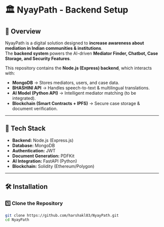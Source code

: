 # 🏛️ NyayPath - Backend Setup  

## 📌 Overview  
NyayPath is a digital solution designed to **increase awareness about mediation in Indian communities & institutions**.  
The **backend system** powers the AI-driven **Mediator Finder, Chatbot, Case Storage, and Security Features**.  

This repository contains the **Node.js (Express) backend**, which interacts with:
- **MongoDB** → Stores mediators, users, and case data.  
- **BHASHINI API** → Handles speech-to-text & multilingual translations.  
- **AI Model (Python API)** → Intelligent mediator matching (to be integrated).  
- **Blockchain (Smart Contracts + IPFS)** → Secure case storage & document verification.  

---

## 🚀 Tech Stack  
- **Backend:** Node.js (Express.js)  
- **Database:** MongoDB  
- **Authentication:** JWT  
- **Document Generation:** PDFKit  
- **AI Integration:** FastAPI (Python)  
- **Blockchain:** Solidity (Ethereum/Polygon)  

---

## 🛠️ Installation  

### 1️⃣ **Clone the Repository**  
```sh
git clone https://github.com/harshakl03/NyayPath.git
cd NyayPath
